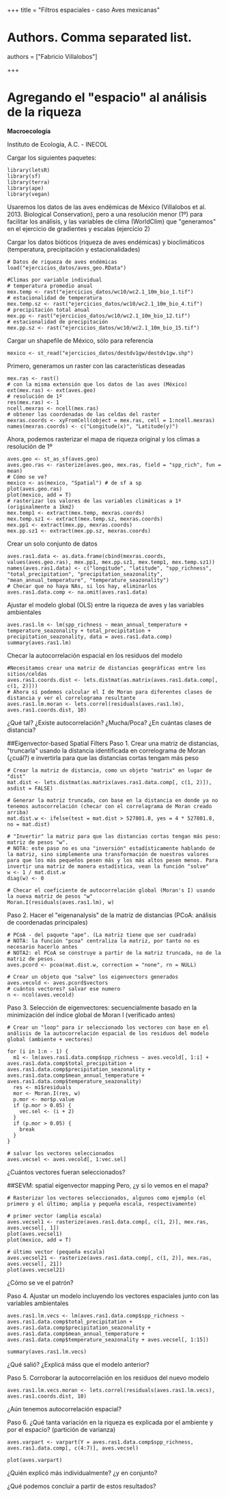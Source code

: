 +++
title = "Filtros espaciales - caso Aves mexicanas"

# Authors. Comma separated list.
authors = ["Fabricio Villalobos"]

  
+++

# Agregando el "espacio" al análisis de la riqueza

**Macroecología**

Instituto de Ecología, A.C. - INECOL

Cargar los siguientes paquetes:
```{r eval=FALSE}
library(letsR)
library(sf)
library(terra)
library(ape)
library(vegan)
```

Usaremos los datos de las aves endémicas de México (Villalobos et al. 2013. Biological Conservation), pero a una resolución menor (1º) para facilitar los análisis, y las variables de clima (WorldClim) que "generamos" en el ejercicio de gradientes y escalas (ejercicio 2)

Cargar los datos bióticos (riqueza de aves endémicas) y bioclimáticos (temperatura, precipitación y estacionalidades)
```{r eval=FALSE}
# Datos de riqueza de aves endémicas
load("ejercicios_datos/aves_geo.RData")

#Climas por variable individual
# temperatura promedio anual
mex.temp <- rast("ejercicios_datos/wc10/wc2.1_10m_bio_1.tif")
# estacionalidad de temperatura
mex.temp.sz <- rast("ejercicios_datos/wc10/wc2.1_10m_bio_4.tif")
# precipitación total anual
mex.pp <- rast("ejercicios_datos/wc10/wc2.1_10m_bio_12.tif")
# estacionalidad de precipitación
mex.pp.sz <- rast("ejercicios_datos/wc10/wc2.1_10m_bio_15.tif")

```

Cargar un shapefile de México, sólo para referencia
```{r eval=FALSE}
mexico <- st_read("ejercicios_datos/destdv1gw/destdv1gw.shp")
```

Primero, generamos un raster con las características deseadas
```{r eval=FALSE}
mex.ras <- rast()
# con la misma extensión que los datos de las aves (México)
ext(mex.ras) <- ext(aves.geo)
# resolución de 1º
res(mex.ras) <- 1
ncell.mexras <- ncell(mex.ras)
# obtener las coordenadas de las celdas del raster
mexras.coords <- xyFromCell(object = mex.ras, cell = 1:ncell.mexras)
names(mexras.coords) <- c("Longitude(x)", "Latitude(y)")
```

Ahora, podemos rasterizar el mapa de riqueza original y los climas a resolución de 1º
```{r eval=FALSE}
aves.geo <- st_as_sf(aves.geo)
aves.geo.ras <- rasterize(aves.geo, mex.ras, field = "spp_rich", fun = mean)
# Cómo se ve?
mexico <- as(mexico, "Spatial") # de sf a sp
plot(aves.geo.ras)
plot(mexico, add = T)
# rasterizar los valores de las variables climáticas a 1º (originalmente a 1km2)
mex.temp1 <- extract(mex.temp, mexras.coords)
mex.temp.sz1 <- extract(mex.temp.sz, mexras.coords)
mex.pp1 <- extract(mex.pp, mexras.coords)
mex.pp.sz1 <- extract(mex.pp.sz, mexras.coords)
```

Crear un solo conjunto de datos
```{r eval=FALSE}
aves.ras1.data <- as.data.frame(cbind(mexras.coords, values(aves.geo.ras), mex.pp1, mex.pp.sz1, mex.temp1, mex.temp.sz1))
names(aves.ras1.data) <- c("longitude", "latitude", "spp_richness", "total_precipitation", "precipitation_seazonality", "mean_annual_temperature", "temperature_seazonality")
# Checar que no haya NAs, si los hay, eliminarlos
aves.ras1.data.comp <- na.omit(aves.ras1.data)
```

Ajustar el modelo global (OLS) entre la riqueza de aves y las variables ambientales
```{r eval=FALSE}
aves.ras1.lm <- lm(spp_richness ~ mean_annual_temperature + temperature_seazonality + total_precipitation + precipitation_seazonality, data = aves.ras1.data.comp)
summary(aves.ras1.lm)
```

Checar la autocorrelación espacial en los residuos del modelo
```{r eval=FALSE}
#Necesitamos crear una matriz de distancias geográficas entre los sitios/celdas
aves.ras1.coords.dist <- lets.distmat(as.matrix(aves.ras1.data.comp[, c(1, 2)]))
# Ahora sí podemos calcular el I de Moran para diferentes clases de distancia y ver el correlograma resultante
aves.ras1.lm.moran <- lets.correl(residuals(aves.ras1.lm), aves.ras1.coords.dist, 10)
```
¿Qué tal? ¿Existe autocorrelación? ¿Mucha/Poca? 
¿En cuántas clases de distancia?

##Eigenvector-based Spatial Filters
Paso 1. Crear una matriz de distancias, "truncarla" usando la distancia identificada en correlograma de Moran (¿cuál?) e invertirla para que las distancias cortas tengam más peso

```{r eval=FALSE}
# Crear la matriz de distancia, como un objeto "matrix" en lugar de "dist"
mat.dist <- lets.distmat(as.matrix(aves.ras1.data.comp[, c(1, 2)]), asdist = FALSE)

# Generar la matriz truncada, con base en la distancia en donde ya no tenemos autocorrelación (checar con el correlagrama de Moran creado arriba)
mat.dist.w <- ifelse(test = mat.dist > 527801.8, yes = 4 * 527801.8, no = mat.dist)

# "Invertir" la matriz para que las distancias cortas tengan más peso: matriz de pesos "w".
# NOTA: este paso no es una "inversión" estadísticamente hablando de la matriz, sino simplemente una transformación de nuestros valores para que los más pequeños pesen más y los más altos pesen menos. Para invertir una matriz de manera estadística, vean la función "solve"
w <- 1 / mat.dist.w
diag(w) <- 0

# Checar el coeficiente de autocorrelación global (Moran's I) usando la nueva matriz de pesos "w"
Moran.I(residuals(aves.ras1.lm), w)
```

Paso 2. Hacer el "eigenanalysis" de la matriz de distancias (PCoA: análisis de coordenadas principales)

```{r eval=FALSE}
# PCoA - del paquete "ape". (La matriz tiene que ser cuadrada)
# NOTA: la función "pcoa" centraliza la matriz, por tanto no es necesario hacerlo antes
# NOTA2: el PCoA se construye a partir de la matriz truncada, no de la matriz de pesos.
aves.pcord <- pcoa(mat.dist.w, correction = "none", rn = NULL)

# Crear un objeto que "salve" los eigenvectors generados
aves.vecold <- aves.pcord$vectors
# cuántos vectores? salvar ese numero
n <- ncol(aves.vecold)
```

Paso 3. Selección de eigenvectores: secuencialmente basado en la minimización del índice global de Moran I (verificado antes)

```{r eval=FALSE}
# Crear un "loop" para ir seleccionado los vectores con base en el análisis de la autocorrelación espacial de los residuos del modelo global (ambiente + vectores)

for (i in 1:n - 1) {
  m1 <- lm(aves.ras1.data.comp$spp_richness ~ aves.vecold[, 1:i] + aves.ras1.data.comp$total_precipitation + aves.ras1.data.comp$precipitation_seazonality + aves.ras1.data.comp$mean_annual_temperature + aves.ras1.data.comp$temperature_seazonality)
  res <- m1$residuals
  mor <- Moran.I(res, w)
  p.mor <- mor$p.value
  if (p.mor > 0.05) {
    vec.sel <- (i + 2)
  }
  if (p.mor > 0.05) {
    break
  }
}

# salvar los vectores seleccionados
aves.vecsel <- aves.vecold[, 1:vec.sel]
```
¿Cuántos vectores fueran seleccionados?

##SEVM: spatial eigenvector mapping
Pero, ¿y si lo vemos en el mapa? 
```{r eval=FALSE}
# Rasterizar los vectores seleccionados, algunos como ejemplo (el primero y el último; amplia y pequeña escala, respectivamente)

# primer vector (amplia escala)
aves.vecsel1 <- rasterize(aves.ras1.data.comp[, c(1, 2)], mex.ras, aves.vecsel[, 1])
plot(aves.vecsel1)
plot(mexico, add = T)

# último vector (pequeña escala)
aves.vecsel21 <- rasterize(aves.ras1.data.comp[, c(1, 2)], mex.ras, aves.vecsel[, 21])
plot(aves.vecsel21)
```

¿Cómo se ve el patrón?


Paso 4. Ajustar un modelo incluyendo los vectores espaciales junto con las variables ambientales

```{r eval=FALSE}
aves.ras1.lm.vecs <- lm(aves.ras1.data.comp$spp_richness ~ aves.ras1.data.comp$total_precipitation + aves.ras1.data.comp$precipitation_seazonality + aves.ras1.data.comp$mean_annual_temperature + aves.ras1.data.comp$temperature_seazonality + aves.vecsel[, 1:15])

summary(aves.ras1.lm.vecs)
```
¿Qué salió? ¿Explicá máss que el modelo anterior?

Paso 5. Corroborar la autocorrelación en los residuos del nuevo modelo
```{r eval=FALSE}
aves.ras1.lm.vecs.moran <- lets.correl(residuals(aves.ras1.lm.vecs), aves.ras1.coords.dist, 10)
```
¿Aún tenemos autocorrelación espacial?

Paso 6. ¿Qué tanta variación en la riqueza es explicada por el ambiente y por el espacio? (partición de varianza)

```{r eval=FALSE}
aves.varpart <- varpart(Y = aves.ras1.data.comp$spp_richness, aves.ras1.data.comp[, c(4:7)], aves.vecsel)

plot(aves.varpart)
```
¿Quién explicó más individualmente? ¿y en conjunto?

¿Qué podemos concluir a partir de estos resultados?
